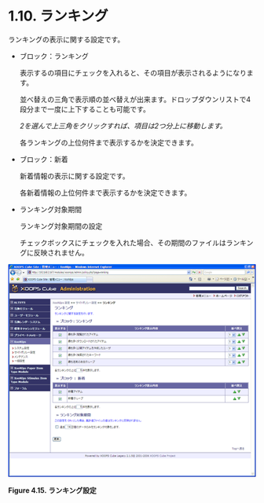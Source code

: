 # 1.10. ランキング

ランキングの表示に関する設定です。

* ブロック：ランキング

  表示するの項目にチェックを入れると、その項目が表示されるようになります。

  並べ替えの三角で表示順の並べ替えが出来ます。ドロップダウンリストで4段分まで一度に上下することも可能です。

  _2を選んで上三角をクリックすれば、項目は2つ分上に移動します。_

  各ランキングの上位何件まで表示するかを決定できます。

* ブロック：新着

  新着情報の表示に関する設定です。

  各新着情報の上位何件まで表示するかを決定できます。

* ランキング対象期間

  ランキング対象期間の設定

  チェックボックスにチェックを入れた場合、その期間のファイルはランキングに反映されません。

![&quot;Rankings&quot;](../../../.gitbook/assets/xoonips-policy15%20%281%29.png)

**Figure 4.15.**  **ランキング設定**

